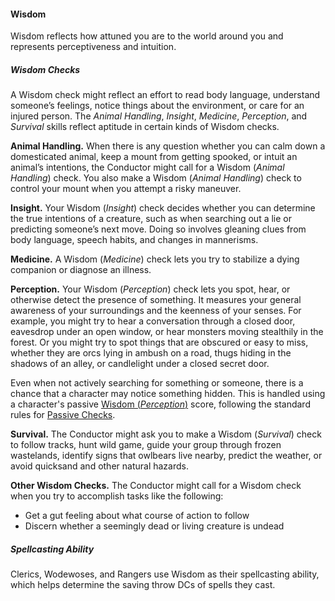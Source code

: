 #### Wisdom

Wisdom reflects how attuned you are to the world around you and represents perceptiveness and intuition.

##### Wisdom Checks

A Wisdom check might reflect an effort to read body language, understand someone’s feelings, notice things about the environment, or care for an injured person.
The _Animal Handling_, _Insight_, _Medicine_, _Perception_, and _Survival_ skills reflect aptitude in certain kinds of Wisdom checks.

**Animal Handling.**
When there is any question whether you can calm down a domesticated animal, keep a mount from getting spooked, or intuit an animal’s intentions, the Conductor might call for a Wisdom (_Animal Handling_) check.
You also make a Wisdom (_Animal Handling_) check to control your mount when you attempt a risky maneuver.

**Insight.**
Your Wisdom (_Insight_) check decides whether you can determine the true intentions of a creature, such as when searching out a lie or predicting someone’s next move.
Doing so involves gleaning clues from body language, speech habits, and changes in mannerisms.

**Medicine.**
A Wisdom (_Medicine_) check lets you try to stabilize a dying companion or diagnose an illness.

**Perception.**
Your Wisdom (_Perception_) check lets you spot, hear, or otherwise detect the presence of something.
It measures your general awareness of your surroundings and the keenness of your senses.
For example, you might try to hear a conversation through a closed door, eavesdrop under an open window, or hear monsters moving stealthily in the forest.
Or you might try to spot things that are obscured or easy to miss, whether they are <span class="monster monster-Orc_orc">orcs</span> lying in ambush on a road, thugs hiding in the shadows of an alley, or candlelight under a closed secret door.

Even when not actively searching for something or someone, there is a chance that a character may notice something hidden.
This is handled using a character's passive [Wisdom (_Perception_)](#Using_Wisdom_wisdom_checks) score, following the standard rules for [Passive Checks](#Ability_Checks_passive_checks).

**Survival.**
The Conductor might ask you to make a Wisdom (_Survival_) check to follow tracks, hunt wild game, guide your group through frozen wastelands, identify signs that owlbears live nearby, predict the weather, or avoid quicksand and other natural hazards.

**Other Wisdom Checks.**
The Conductor might call for a Wisdom check when you try to accomplish tasks like the following:

- Get a gut feeling about what course of action to follow
- Discern whether a seemingly dead or living creature is undead

##### Spellcasting Ability

Clerics, Wodewoses, and Rangers use Wisdom as their spellcasting ability, which helps determine the saving throw DCs of spells they cast.
